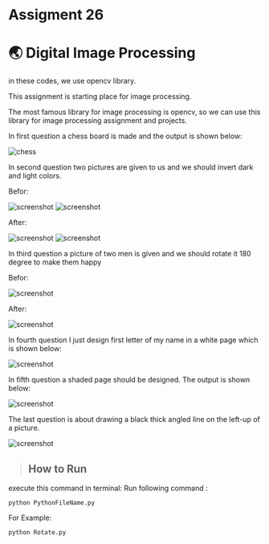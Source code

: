 # Assigment 26

# 🌏 Digital Image Processing

in these codes, we use opencv library.

This assignment is starting place for image processing.


The most famous library for image processing is opencv, so we can use this library for image processing assignment and projects.


In first question a chess board is made and the output is shown below:


![chess](https://github.com/HosseinPashapour/Assignment_26/blob/main/Chess_Board/ChessBoard.jpg)

In second question two pictures are given to us and we should invert dark and light colors.

Befor:

![screenshot](Invert_Color\Man.jpg)
![screenshot](Invert_Color\Woman.jpg)

After:

![screenshot](Invert_Color\Invert_Man.jpg)
![screenshot](Invert_Color\Invert_Woman.jpg)

In third question a picture of two men is given and we should rotate it 180 degree to make them happy 

Befor:

![screenshot](Rotate\Angry_men.jpg)

After:


![screenshot](Rotate\Happy_men.jpg)

In fourth question I just design first letter of my name in a white page which is shown below:

![screenshot](Name_Character\H.jpg)

In fifth question a shaded page should be designed. The output is shown below:

![screenshot](Gradient\Gradient.jpg)

The last question is about drawing a black thick angled line on the left-up of a picture. 


![screenshot](Black_Tape\Black_Tape.jpg)


>## How to Run
execute this command in terminal:
Run following command :
```
python PythonFileName.py
```
For Example:
```
python Rotate.py
```
